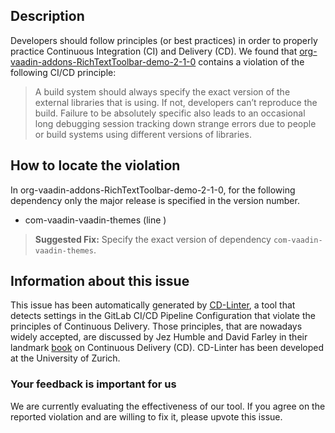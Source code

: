 
## Description
Developers should follow principles (or best practices) in order to properly practice Continuous Integration (CI) and Delivery (CD).
We found that [org-vaadin-addons-RichTextToolbar-demo-2-1-0](https://gitlab.com/qwasli/richtexttoolbar-vaadin-addon/blob/master/.gitlab-ci.yml) contains a violation of the following CI/CD principle:

> A build system should always specify the exact version of the external libraries that is using.
If not, developers can’t reproduce the build. Failure to be absolutely specific also leads to an occasional long debugging session tracking down strange errors due to people or build systems using different versions of libraries.

## How to locate the violation

In org-vaadin-addons-RichTextToolbar-demo-2-1-0, for the following dependency only the major release is specified in the version number.

* com-vaadin-vaadin-themes (line )

> **Suggested Fix:** Specify the exact version of dependency `com-vaadin-vaadin-themes`.

## Information about this issue

This issue has been automatically generated by [CD-Linter](https://gitlab.com/Jancso/configuration-analytics), a tool that detects settings in the GitLab CI/CD Pipeline Configuration that violate the principles of Continuous Delivery. Those principles, that are nowadays widely accepted, are discussed by Jez Humble and David Farley in their landmark [book](https://www.oreilly.com/library/view/continuous-delivery-reliable/9780321670250/) on Continuous Delivery (CD). CD-Linter has been developed at the University of Zurich.

### Your feedback is important for us
We are currently evaluating the effectiveness of our tool. If you agree on the reported violation and are willing to fix it, please upvote this issue.